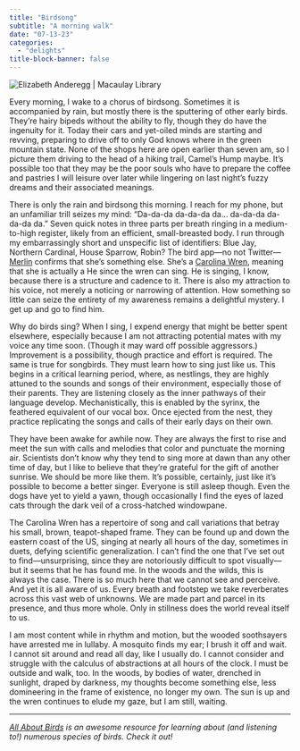 ```yaml
---
title: "Birdsong"
subtitle: "A morning walk"
date: "07-13-23"
categories:
  - "delights"
title-block-banner: false
---
```


![[Elizabeth Anderegg | Macaulay Library](https://macaulaylibrary.org/photo/56452801?__hstc=75100365.355dbb44869644f7dd0eb688f26c5e3c.1689094307718.1689192734128.1689268306108.11&__hssc=75100365.5.1689268306108&__hsfp=2330113259&_gl=1*30xxth*_ga*MTM1MDU5Nzk5MS4xNjg5MDk0MzA3*_ga_QR4NVXZ8BM*MTY4OTI2ODMwNS4xMy4xLjE2ODkyNjg4NjUuNS4wLjA.&_ga=2.175911332.783568166.1689094307-1350597991.1689094307)](https://substackcdn.com/image/fetch/w_1456,c_limit,f_webp,q_auto:good,fl_progressive:steep/https%3A%2F%2Fsubstack-post-media.s3.amazonaws.com%2Fpublic%2Fimages%2Fdc281577-e6e9-450a-a7e0-8abdb83c0702_720x540.jpeg)

Every morning, I wake to a chorus of birdsong. Sometimes it is accompanied by rain, but mostly there is the sputtering of other early birds. They’re hairy bipeds without the ability to fly, though they do have the ingenuity for it. Today their cars and yet-oiled minds are starting and revving, preparing to drive off to only God knows where in the green mountain state. None of the shops here are open earlier than seven am, so I picture them driving to the head of a hiking trail, Camel’s Hump maybe. It’s possible too that they may be the poor souls who have to prepare the coffee and pastries I will leisure over later while lingering on last night’s fuzzy dreams and their associated meanings.

There is only the rain and birdsong this morning. I reach for my phone, but an unfamiliar trill seizes my mind: “Da-da-da da-da-da da… da-da-da da-da-da da.” Seven quick notes in three parts per breath ringing in a medium-to-high register, likely from an efficient, small-breasted body. I run through my embarrassingly short and unspecific list of identifiers: Blue Jay, Northern Cardinal, House Sparrow, Robin? The bird app—no not Twitter—[Merlin](https://merlin.allaboutbirds.org/) confirms that she’s something else. She’s a [Carolina Wren](https://www.allaboutbirds.org/guide/Carolina_Wren/sounds), meaning that she is actually a He since the wren can sing. He is singing, I know, because there is a structure and cadence to it. There is also my attraction to his voice, not merely a noticing or narrowing of attention. How something so little can seize the entirety of my awareness remains a delightful mystery. I get up and go to find him.

Why do birds sing? When I sing, I expend energy that might be better spent elsewhere, especially because I am not attracting potential mates with my voice any time soon. (Though it may ward off possible aggressors.) Improvement is a possibility, though practice and effort is required. The same is true for songbirds. They must learn how to sing just like us. This begins in a critical learning period, where, as nestlings, they are highly attuned to the sounds and songs of their environment, especially those of their parents. They are listening closely as the inner pathways of their language develop. Mechanistically, this is enabled by the syrinx, the feathered equivalent of our vocal box. Once ejected from the nest, they practice replicating the songs and calls of their early days on their own.

They have been awake for awhile now. They are always the first to rise and meet the sun with calls and melodies that color and punctuate the morning air. Scientists don’t know why they tend to sing more at dawn than any other time of day, but I like to believe that they’re grateful for the gift of another sunrise. We should be more like them. It’s possible, certainly, just like it’s possible to become a better singer. Everyone is still asleep though. Even the dogs have yet to yield a yawn, though occasionally I find the eyes of lazed cats through the dark veil of a cross-hatched windowpane.

The Carolina Wren has a repertoire of song and call variations that betray his small, brown, teapot-shaped frame. They can be found up and down the eastern coast of the US, singing at nearly all hours of the day, sometimes in duets, defying scientific generalization. I can’t find the one that I’ve set out to find—unsurprising, since they are notoriously difficult to spot visually—but it seems that he has found me. In the woods and the wilds, this is always the case. There is so much here that we cannot see and perceive. And yet it is all aware of us. Every breath and footstep we take reverberates across this vast web of unknowns. We are made part and parcel in its presence, and thus more whole. Only in stillness does the world reveal itself to us.

I am most content while in rhythm and motion, but the wooded soothsayers have arrested me in lullaby. A mosquito finds my ear; I brush it off and wait. I cannot sit around and read all day, like I usually do. I cannot consider and struggle with the calculus of abstractions at all hours of the clock. I must be outside and walk, too. In the woods, by bodies of water, drenched in sunlight, draped by darkness, my thoughts become something else, less domineering in the frame of existence, no longer my own. The sun is up and the wren continues to elude my gaze, but I am still, waiting.

---

_[All About Birds](https://www.allaboutbirds.org/guide/Carolina_Wren/sounds) is an awesome resource for learning about (and listening to!) numerous species of birds. Check it out!_